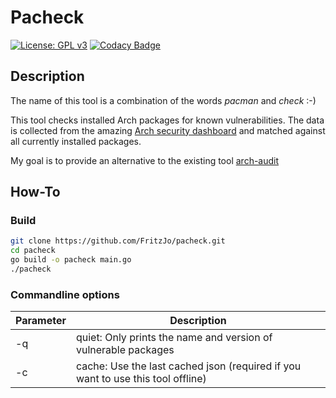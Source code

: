 # Pacheck
[![License: GPL v3](https://img.shields.io/badge/License-GPLv3-blue.svg)](https://www.gnu.org/licenses/gpl-3.0)
[![Codacy Badge](https://api.codacy.com/project/badge/Grade/0b059fc4954b406ea5c9543a73ecb234)](https://www.codacy.com/manual/fritzjo-git/pacheck?utm_source=github.com&amp;utm_medium=referral&amp;utm_content=FritzJo/pacheck&amp;utm_campaign=Badge_Grade)

## Description
The name of this tool is a combination of the words _pacman_ and _check_ :-)

This tool checks installed Arch packages for known vulnerabilities. The data is collected from the amazing [Arch security dashboard](https://security.archlinux.org/) and matched against all currently installed packages.

My goal is to provide an alternative to the existing tool [arch-audit](https://github.com/ilpianista/arch-audit)

## How-To
### Build
```bash
git clone https://github.com/FritzJo/pacheck.git
cd pacheck
go build -o pacheck main.go
./pacheck
```
### Commandline options
|Parameter|Description|
|---|---|
|-q| quiet: Only prints the name and version of vulnerable packages|
|-c| cache: Use the last cached json (required if you want to use this tool offline)|
